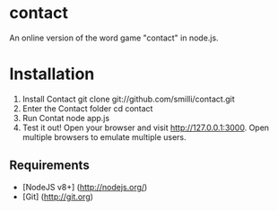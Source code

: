 contact
=======

An online version of the word game "contact" in node.js.

Installation
=======
1. Install Contact git clone git://github.com/smilli/contact.git
2. Enter the Contact folder cd contact
3. Run Contat node app.js
4. Test it out!  Open your browser and visit http://127.0.0.1:3000.  Open multiple browsers to emulate multiple users.

Requirements
------------
 * [NodeJS v8+] (http://nodejs.org/)
 * [Git] (http://git.org)
